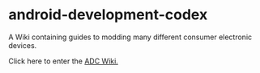 android-development-codex
=========================

A Wiki containing guides to modding many different consumer electronic devices.

Click here to enter the [ADC Wiki.](https://github.com/bibanon/android-development-codex/wiki)
